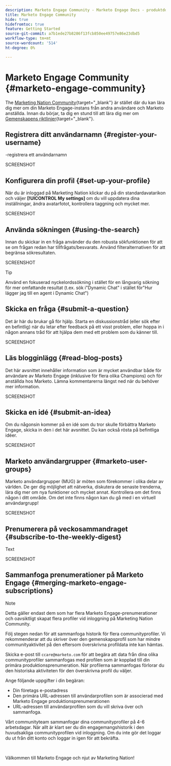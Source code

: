 ```yaml
---
description: Marketo Engage Community - Marketo Engage Docs - produktdokumentation
title: Marketo Engage Community
hide: true
hidefromtoc: true
feature: Getting Started
source-git-commit: a7b1ede27b8286f13fcb850ee49757e86e23dbd5
workflow-type: tm+mt
source-wordcount: '514'
ht-degree: 0%

---
```


# Marketo Engage Community {#marketo-engage-community}

The [Marketing Nation Community](https://nation.marketo.com/){target="_blank"} är stället där du kan lära dig mer om din Marketo Engage-instans från andra användare och Marketo anställda. Innan du börjar, ta dig en stund till att lära dig mer om [Gemenskapens riktlinjer](https://nation.marketo.com/t5/community-guidelines/ct-p/community-guidelines){target="_blank"}.

## Registrera ditt användarnamn {#register-your-username}

-registrera ett användarnamn

SCREENSHOT

## Konfigurera din profil {#set-up-your-profile}

När du är inloggad på Marketing Nation klickar du på din standardavatarikon och väljer **[!UICONTROL My settings]** om du vill uppdatera dina inställningar, ändra avatarfotot, kontrollera taggning och mycket mer.

SCREENSHOT

## Använda sökningen {#using-the-search}

Innan du skickar in en fråga använder du den robusta sökfunktionen för att se om frågan redan har tillfrågats/besvarats. Använd filteralternativen för att begränsa sökresultaten.

SCREENSHOT

>[!TIP]
>
>Använd en fokuserad nyckelordssökning i stället för en långvarig sökning för mer omfattande resultat (t.ex. sök i&quot;Dynamic Chat&quot; i stället för&quot;Hur lägger jag till en agent i Dynamic Chat&quot;)

## Skicka en fråga {#submit-a-question}

Det är här du brukar gå för hjälp. Starta en diskussionstråd (eller sök efter en befintlig) när du letar efter feedback på ett visst problem, eller hoppa in i någon annans tråd för att hjälpa dem med ett problem som du känner till.

SCREENSHOT

## Läs blogginlägg {#read-blog-posts}

Det här avsnittet innehåller information som är mycket användbar både för användare av Marketo Engage (inklusive för flera olika Champions) och för anställda hos Marketo. Lämna kommentarerna längst ned när du behöver mer information.

SCREENSHOT

## Skicka en idé {#submit-an-idea}

Om du någonsin kommer på en idé som du tror skulle förbättra Marketo Engage, skicka in den i det här avsnittet. Du kan också rösta på befintliga idéer.

SCREENSHOT

## Marketo användargrupper {#marketo-user-groups}

Marketo användargrupper (MUG) är möten som förekommer i olika delar av världen. De ger dig möjlighet att nätverka, diskutera de senaste trenderna, lära dig mer om nya funktioner och mycket annat. Kontrollera om det finns någon i ditt område. Om det inte finns någon kan du gå med i en virtuell användargrupp!

SCREENSHOT

## Prenumerera på veckosammandraget {#subscribe-to-the-weekly-digest}

Text

SCREENSHOT

## Sammanfoga prenumerationer på Marketo Engage {#merging-marketo-engage-subscriptions}

>[!NOTE]
>
>Detta gäller endast dem som har flera Marketo Engage-prenumerationer och oavsiktligt skapat flera profiler vid inloggning på Marketing Nation Community.

Följ stegen nedan för att sammanfoga historik för flera communityprofiler. Vi rekommenderar att du skriver över den gemenskapsprofil som har mindre communityaktivitet på den eftersom överskrivna profildata inte kan hämtas.

Skicka e-post till `ccare@marketo.com` för att begära att data från dina olika communityprofiler sammanfogas med profilen som är kopplad till din primära produktionsprenumeration. När profilerna sammanfogas förlorar du den historiska aktiviteten för den överskrivna profil du väljer.

Ange följande uppgifter i din begäran:

* Din företags e-postadress
* Den primära URL-adressen till användarprofilen som är associerad med Marketo Engage produktionsprenumerationen
* URL-adressen till användarprofilen som du vill skriva över och sammanfoga.

Vårt communityteam sammanfogar dina communityprofiler på 4-6 arbetsdagar. När allt är klart ser du din engagemangshistorik i den huvudsakliga communityprofilen vid inloggning. Om du inte gör det loggar du ut från ditt konto och loggar in igen för att bekräfta.

<br>

Välkommen till Marketo Engage och njut av Marketing Nation!
